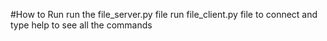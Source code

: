#How to Run
run the file_server.py file
run file_client.py file to connect and type help to see all the commands